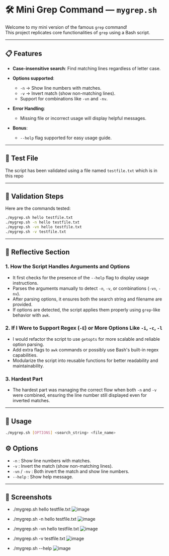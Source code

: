 # 🛠️ Mini Grep Command — `mygrep.sh`

Welcome to my mini version of the famous `grep` command!  
This project replicates core functionalities of `grep` using a Bash script.

---

## 📋 Features

- **Case-insensitive search**: Find matching lines regardless of letter case.
- **Options supported**:
  - `-n` → Show line numbers with matches.
  - `-v` → Invert match (show non-matching lines).
  - Support for combinations like `-vn` and `-nv`.

- **Error Handling**:
  - Missing file or incorrect usage will display helpful messages.

- **Bonus**:
  - `--help` flag supported for easy usage guide.

---

## 📂 Test File

The script has been validated using a file named `testfile.txt` which is in this repo

---

## 🧪 Validation Steps

Here are the commands tested:

```bash
./mygrep.sh hello testfile.txt
./mygrep.sh -n hello testfile.txt
./mygrep.sh -vn hello testfile.txt
./mygrep.sh -v testfile.txt
```

---

 
## 🧠 Reflective Section

### 1. How the Script Handles Arguments and Options

- It first checks for the presence of the `--help` flag to display usage instructions.
- Parses the arguments manually to detect `-n`, `-v`, or combinations (`-vn`, `-nv`).
- After parsing options, it ensures both the search string and filename are provided.
- If options are detected, the script applies them properly using `grep`-like behavior with `awk`.

### 2. If I Were to Support Regex (`-E`) or More Options Like `-i`, `-c`, `-l`

- I would refactor the script to use `getopts` for more scalable and reliable option parsing.
- Add extra flags to `awk` commands or possibly use Bash's built-in regex capabilities.
- Modularize the script into reusable functions for better readability and maintainability.

### 3. Hardest Part

- The hardest part was managing the correct flow when both `-n` and `-v` were combined, ensuring the line number still displayed even for inverted matches.

---

## 📜 Usage

```bash
./mygrep.sh [OPTIONS] <search_string> <file_name>
```
## ⚙️ Options

- `-n` : Show line numbers with matches.
- `-v` : Invert the match (show non-matching lines).
- `-vn` / `-nv` : Both invert the match and show line numbers.
- `--help` : Show help message.

---

## 📸 Screenshots

- ./mygrep.sh hello testfile.txt
  ![image](https://github.com/user-attachments/assets/becaf57c-4f10-4fef-b1b2-6b71ed57c706)

- ./mygrep.sh -n hello testfile.txt
  ![image](https://github.com/user-attachments/assets/943be2e7-cf13-4d6b-b6d1-5254060a2445)

- ./mygrep.sh -vn hello testfile.txt
  ![image](https://github.com/user-attachments/assets/5a12d72c-87e9-44aa-9d51-b89b460edb0e)

- ./mygrep.sh -v testfile.txt
  ![image](https://github.com/user-attachments/assets/0bcc8b1d-7dc8-4fa8-9bbf-3d6bf35fbc62)

- ./mygrep.sh --help
  ![image](https://github.com/user-attachments/assets/0a206344-ec24-4eae-8133-208c09606a6c)
  

 
 






